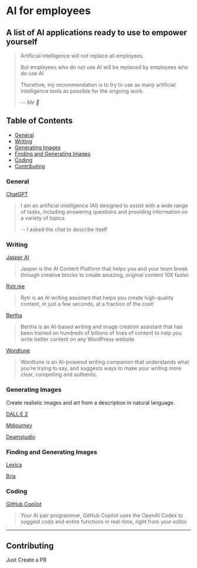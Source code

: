 # AI for employees
## A list of AI applications ready to use to empower yourself

>Artificial intelligence will not replace all employees.
>
>But employees who do not use AI will be replaced by employees who do use AI
>
>Therefore, my recommendation is to try to use as many artificial intelligence tools as possible for the ongoing work.
>
>-- <cite>Me 🙂</cite>

## Table of Contents

- [General](#general)
- [Writing](#writing)
- [Generating Images](#generating-images)
- [Finding and Generating Images](#finding-and-generating-images)
- [Coding](#coding)
- [Contributing](#contributing)

<a name="general"></a>
### General

<a href="https://chat.openai.com/chat" target="_blank">ChatGPT</a>
> I am an artificial intelligence (AI) designed to assist with a wide range of tasks, including answering questions and providing information on a variety of topics. 
>
> -- I asked the chat to describe itself

<a name="writing"></a>
### Writing

<a href="https://www.jasper.ai/" target="_blank">Jasper AI</a>
> Jasper is the AI Content Platform that helps you and your team break through creative blocks to create amazing, original content 10X faster.

<a href="https://rytr.me/" target="_blank">Rytr.me</a>
>Rytr is an AI writing assistant that helps you create high-quality content, in just a few seconds, at a fraction of the cost!

<a href="https://bertha.ai/" target="_blank">Bertha</a>
>Bertha is an AI-based writing and image creation assistant that has been trained on hundreds of billions of lines of content to help you write better content on any WordPress website 


<a href="https://www.wordtune.com/" target="_blank">Wordtune</a>
>Wordtune is an AI-powered writing companion that understands what you’re trying to say, and suggests ways to make your writing more clear, compelling and authentic. 

<a name="generating-images"></a>
### Generating Images
Create realistic images and art from a description in natural language.

<a href="https://openai.com/dall-e-2/" target="_blank">DALL·E 2</a>

<a href="https://www.midjourney.com/" target="_blank">Mdjourney</a>

<a href="https://beta.dreamstudio.ai/" target="_blank">Deamstudio</a>

<a name="finding-and-generating-images"></a>
### Finding and Generating Images

<a href="https://lexica.art/" target="_blank">Lexica</a>

<a href="https://labs.bria.ai/" target="_blank">Bria</a>

<a name="coding"></a>
### Coding

<a href="https://github.com/features/copilot/" target="_blank">GitHub Copilot</a>

>Your AI pair programmer, GitHub Copilot uses the OpenAI Codex to suggest code and entire functions in real-time, right from your editor.

-----

## Contributing

Just Create a PR